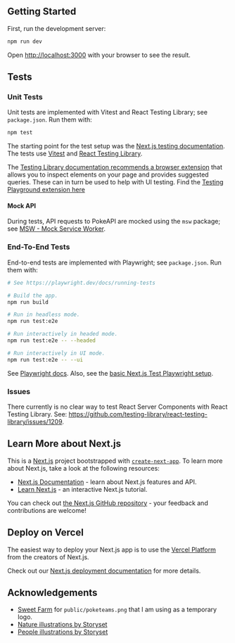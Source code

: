 ## Getting Started

First, run the development server:

```bash
npm run dev
```

Open [http://localhost:3000](http://localhost:3000) with your browser to see the result.

## Tests

### Unit Tests

Unit tests are implemented with Vitest and React Testing Library; see `package.json`. Run them with:

```bash
npm test
```

The starting point for the test setup was the [Next.js testing documentation](https://nextjs.org/docs/pages/building-your-application/optimizing/testing). The tests use [Vitest](https://vitest.dev/) and [React Testing Library](https://testing-library.com/docs/react-testing-library/intro/).

The [Testing Library documentation recommends a browser extension](https://testing-library.com/docs/queries/about#browser-extension) that allows you to inspect elements on your page and provides suggested queries. These can in turn be used to help with UI testing. Find the [Testing Playground extension here](https://chromewebstore.google.com/detail/testing-playground/hejbmebodbijjdhflfknehhcgaklhano)

#### Mock API

During tests, API requests to PokeAPI are mocked using the `msw` package; see [MSW - Mock Service Worker](https://mswjs.io/).

### End-To-End Tests

End-to-end tests are implemented with Playwright; see `package.json`. Run them with:

```bash
# See https://playwright.dev/docs/running-tests

# Build the app.
npm run build

# Run in headless mode.
npm run test:e2e

# Run interactively in headed mode.
npm run test:e2e -- --headed

# Run interactively in UI mode.
npm run test:e2e -- --ui
```

See [Playwright docs](https://playwright.dev/). Also, see the [basic Next.js Test Playwright setup](https://nextjs.org/docs/pages/building-your-application/optimizing/testing#manual-setup-1).

### Issues

There currently is no clear way to test React Server Components with React Testing Library. See: https://github.com/testing-library/react-testing-library/issues/1209.

## Learn More about Next.js

This is a [Next.js](https://nextjs.org/) project bootstrapped with [`create-next-app`](https://github.com/vercel/next.js/tree/canary/packages/create-next-app). To learn more about Next.js, take a look at the following resources:

- [Next.js Documentation](https://nextjs.org/docs) - learn about Next.js features and API.
- [Learn Next.js](https://nextjs.org/learn) - an interactive Next.js tutorial.

You can check out [the Next.js GitHub repository](https://github.com/vercel/next.js/) - your feedback and contributions are welcome!

## Deploy on Vercel

The easiest way to deploy your Next.js app is to use the [Vercel Platform](https://vercel.com/new?utm_medium=default-template&filter=next.js&utm_source=create-next-app&utm_campaign=create-next-app-readme) from the creators of Next.js.

Check out our [Next.js deployment documentation](https://nextjs.org/docs/deployment) for more details.

## Acknowledgements

- [Sweet Farm](https://thenounproject.com/sweetfarm/collection/pokemon-go/) for `public/poketeams.png` that I am using as a temporary logo.
- [Nature illustrations by Storyset](https://storyset.com/nature)
- [People illustrations by Storyset](https://storyset.com/people)